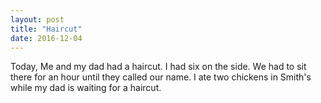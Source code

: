 ```yaml
---
layout: post
title: "Haircut"
date: 2016-12-04
---
```


Today, Me and my dad had a haircut. I had six on the side. We had to sit there for an hour until they called our name. I ate two chickens in Smith's while my dad is waiting for a haircut.
